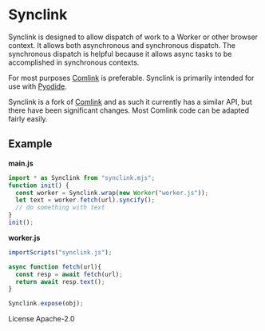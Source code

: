 # Synclink

Synclink is designed to allow dispatch of work to a Worker or other browser
context. It allows both asynchronous and synchronous dispatch. The synchronous
dispatch is helpful because it allows async tasks to be accomplished in
synchronous contexts.

For most purposes [Comlink](https://github.com/GoogleChromeLabs/comlink) is
preferable. Synclink is primarily intended for use with
[Pyodide](https://github.com/pyodide/pyodide).

Synclink is a fork of [Comlink](https://github.com/GoogleChromeLabs/comlink) and
as such it currently has a similar API, but there have been significant changes.
Most Comlink code can be adapted fairly easily.

## Example

**main.js**

```javascript
import * as Synclink from "synclink.mjs";
function init() {
  const worker = Synclink.wrap(new Worker("worker.js"));
  let text = worker.fetch(url).syncify();
  // do something with text
}
init();
```

**worker.js**

```javascript
importScripts("synclink.js");

async function fetch(url){
  const resp = await fetch(url);
  return await resp.text();
}

Synclink.expose(obj);
```

License Apache-2.0
